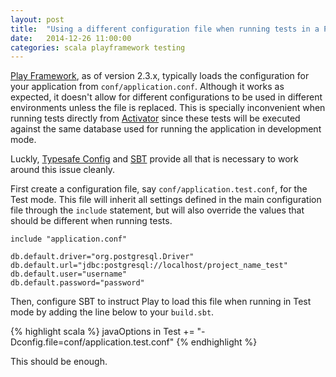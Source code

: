 ```yaml
---
layout: post
title:  "Using a different configuration file when running tests in a Play project"
date:   2014-12-26 11:00:00
categories: scala playframework testing
---
```


[Play Framework](https://www.playframework.com), as of version 2.3.x, typically loads the configuration for your application from `conf/application.conf`. Although it works as expected, it doesn't allow for different configurations to be used in different environments unless the file is replaced. This is specially inconvenient when running tests directly from [Activator](https://typesafe.com/community/core-tools/activator-and-sbt) since these tests will be executed against the same database used for running the application in development mode.

Luckly, [Typesafe Config](https://github.com/typesafehub/config) and [SBT](https://typesafe.com/community/core-tools/activator-and-sbt) provide all that is necessary to work around this issue cleanly.

First create a configuration file, say `conf/application.test.conf`, for the Test mode. This file will inherit all settings defined in the main configuration file through the `include` statement, but will also override the values that should be different when running tests.

```
include "application.conf"

db.default.driver="org.postgresql.Driver"
db.default.url="jdbc:postgresql://localhost/project_name_test"
db.default.user="username"
db.default.password="password"
```

Then, configure SBT to instruct Play to load this file when running in Test mode by adding the line below to your `build.sbt`.

{% highlight scala %}
javaOptions in Test += "-Dconfig.file=conf/application.test.conf"
{% endhighlight %}

This should be enough.

